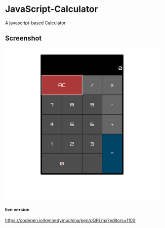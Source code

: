 # JavaScript-Calculator
A javascript-based Calculator

## Screenshot
![picture](jscalc2.PNG)

#### live version
https://codepen.io/kennedymuchina/pen/dQRLmx?editors=1100
